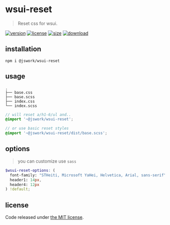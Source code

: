 # wsui-reset
> Reset css for wsui.

[![version][version-image]][version-url]
[![license][license-image]][license-url]
[![size][size-image]][size-url]
[![download][download-image]][download-url]

## installation
```shell
npm i @jswork/wsui-reset
```

## usage
~~~
.
├── base.css
├── base.scss
├── index.css
└── index.scss
~~~

```scss
// will reset a/h1-6/ul and..
@import '~@jswork/wsui-reset';

// or use basic reset styles
@import '~@jswork/wsui-reset/dist/base.scss';
```

## options
> you can customize use `sass`

```scss
$wsui-reset-options: (
  font-family: "STHeiti, Microsoft YaHei, Helvetica, Arial, sans-serif",
  header1: 14px,
  header4: 12px
) !default;
```

## license
Code released under [the MIT license](https://github.com/afeiship/wsui-reset/blob/master/LICENSE.txt).

[version-image]: https://img.shields.io/npm/v/@jswork/wsui-reset
[version-url]: https://npmjs.org/package/@jswork/wsui-reset

[license-image]: https://img.shields.io/npm/l/@jswork/wsui-reset
[license-url]: https://github.com/afeiship/wsui-reset/blob/master/LICENSE.txt

[size-image]: https://img.shields.io/bundlephobia/minzip/@jswork/wsui-reset
[size-url]: https://github.com/afeiship/wsui-reset/blob/master/dist/wsui-reset.min.js

[download-image]: https://img.shields.io/npm/dm/@jswork/wsui-reset
[download-url]: https://www.npmjs.com/package/@jswork/wsui-reset

